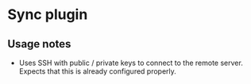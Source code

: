 # Sync plugin

## Usage notes

- Uses SSH with public / private keys to connect to the remote server. Expects that this is already configured properly.
